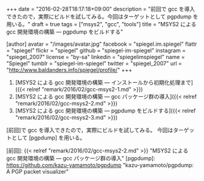 +++
date = "2016-02-28T18:17:18+09:00"
description = "前回で gcc を導入できたので，実際にビルドを試してみる。今回はターゲットとして pgpdump を用いる。"
draft = true
tags = ["msys2", "gcc", "tools"]
title = "MSYS2 による gcc 開発環境の構築 ― pgpdump をビルドする"

[author]
  avatar = "/images/avatar.jpg"
  facebook = "spiegel.im.spiegel"
  flattr = "spiegel"
  flickr = "spiegel"
  github = "spiegel-im-spiegel"
  instagram = "spiegel_2007"
  license = "by-sa"
  linkedin = "spiegelimspiegel"
  name = "Spiegel"
  tumblr = "spiegel-im-spiegel"
  twitter = "spiegel_2007"
  url = "http://www.baldanders.info/spiegel/profile/"
+++

1. [MSYS2 による gcc 開発環境の構築 ― インストールから初期化処理まで]({{< relref "remark/2016/02/gcc-msys2-1.md" >}})
2. [MSYS2 による gcc 開発環境の構築 ― gcc パッケージ群の導入]({{< relref "remark/2016/02/gcc-msys2-2.md" >}})
3. [MSYS2 による gcc 開発環境の構築 ― pgpdump をビルドする]({{< relref "remark/2016/02/gcc-msys2-3.md" >}})

[前回]で gcc を導入できたので，実際にビルドを試してみる。
今回はターゲットとして [pgpdump] を用いる。




[MSYS2]: http://msys2.github.io/ "MSYS2 installer"
[前回]: {{< relref "remark/2016/02/gcc-msys2-2.md" >}} "MSYS2 による gcc 開発環境の構築 ― gcc パッケージ群の導入"
[pgpdump]: https://github.com/kazu-yamamoto/pgpdump "kazu-yamamoto/pgpdump: A PGP packet visualizer"
